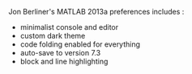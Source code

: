 Jon Berliner's MATLAB 2013a preferences
includes :
 - minimalist console and editor
 - custom dark theme
 - code folding enabled for everything
 - auto-save to version 7.3
 - block and line highlighting